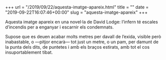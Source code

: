 +++
url = "/2019/09/22/aquesta-imatge-apareix.html"
title = ""
date = "2019-09-22T16:07:46+00:00"
slug = "aquesta-imatge-apareix"
+++

Aquesta imatge apareix en una novel·la de David Lodge: l’infern té escales d’incendis per a enganyar i escarnir els condemnats.

Supose que es deuen acabar molts metres per davall de l’exida, visible però inabastable, o —pitjor encarà— tot just un metre, o un pam, per damunt de la punta dels dits, de puntetes i amb els braços estirats, amb tot el cos insuportablement tibat.
